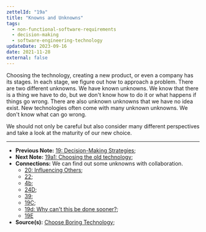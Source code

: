 ```yaml
---
zettelId: "19a"
title: "Knowns and Unknowns"
tags:
  - non-functional-software-requirements
  - decision-making
  - software-engineering-technology
updateDate: 2023-09-16
date: 2021-11-28
external: false
---
```


Choosing the technology, creating a new product, or even a company has its stages. In each stage, we figure out how to approach a problem. There are two different unknowns. We have known unknowns. We know that there is a thing we have to do, but we don't know how to do it or what happens if things go wrong. There are also unknown unknowns that we have no idea exist. New technologies often come with many unknown unknowns. We don't know what can go wrong.

We should not only be careful but also consider many different perspectives and take a look at the maturity of our new choice.

---

- **Previous Note:** [19: Decision-Making Strategies](/notes/19/);
- **Next Note:** [19a1: Choosing the old technology](/notes/19a1/);
- **Connections:** We can find out some unknowns with collaboration.
  - [20: Influencing Others](/notes/20/);
  - [22](/notes/22/);
  - [4b](/notes/4b/);
  - [24D](/notes/24d/);
  - [39](/notes/39/);
  - [19C](/notes/19c/);
  - [19d: Why can't this be done sooner?](/notes/19d/);
  - [19E](/notes/19e/)
- **Source(s):** [Choose Boring Technology](https://mcfunley.com/choose-boring-technology);
